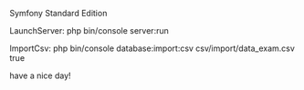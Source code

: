 Symfony Standard Edition


LaunchServer:
php bin/console server:run

ImportCsv:
php bin/console database:import:csv csv/import/data_exam.csv true

have a nice day!